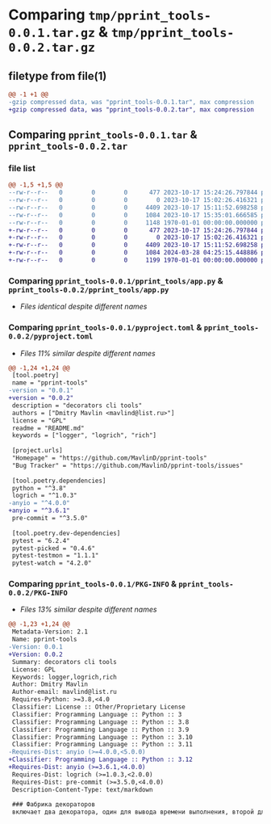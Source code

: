 # Comparing `tmp/pprint_tools-0.0.1.tar.gz` & `tmp/pprint_tools-0.0.2.tar.gz`

## filetype from file(1)

```diff
@@ -1 +1 @@
-gzip compressed data, was "pprint_tools-0.0.1.tar", max compression
+gzip compressed data, was "pprint_tools-0.0.2.tar", max compression
```

## Comparing `pprint_tools-0.0.1.tar` & `pprint_tools-0.0.2.tar`

### file list

```diff
@@ -1,5 +1,5 @@
--rw-r--r--   0        0        0      477 2023-10-17 15:24:26.797844 pprint_tools-0.0.1/README.md
--rw-r--r--   0        0        0        0 2023-10-17 15:02:26.416321 pprint_tools-0.0.1/pprint_tools/__init__.py
--rw-r--r--   0        0        0     4409 2023-10-17 15:11:52.698258 pprint_tools-0.0.1/pprint_tools/app.py
--rw-r--r--   0        0        0     1084 2023-10-17 15:35:01.666585 pprint_tools-0.0.1/pyproject.toml
--rw-r--r--   0        0        0     1148 1970-01-01 00:00:00.000000 pprint_tools-0.0.1/PKG-INFO
+-rw-r--r--   0        0        0      477 2023-10-17 15:24:26.797844 pprint_tools-0.0.2/README.md
+-rw-r--r--   0        0        0        0 2023-10-17 15:02:26.416321 pprint_tools-0.0.2/pprint_tools/__init__.py
+-rw-r--r--   0        0        0     4409 2023-10-17 15:11:52.698258 pprint_tools-0.0.2/pprint_tools/app.py
+-rw-r--r--   0        0        0     1084 2024-03-28 04:25:15.448886 pprint_tools-0.0.2/pyproject.toml
+-rw-r--r--   0        0        0     1199 1970-01-01 00:00:00.000000 pprint_tools-0.0.2/PKG-INFO
```

### Comparing `pprint_tools-0.0.1/pprint_tools/app.py` & `pprint_tools-0.0.2/pprint_tools/app.py`

 * *Files identical despite different names*

### Comparing `pprint_tools-0.0.1/pyproject.toml` & `pprint_tools-0.0.2/pyproject.toml`

 * *Files 11% similar despite different names*

```diff
@@ -1,24 +1,24 @@
 [tool.poetry]
 name = "pprint-tools"
-version = "0.0.1"
+version = "0.0.2"
 description = "decorators cli tools"
 authors = ["Dmitry Mavlin <mavlind@list.ru>"]
 license = "GPL"
 readme = "README.md"
 keywords = ["logger", "logrich", "rich"]
 
 [project.urls]
 "Homepage" = "https://github.com/MavlinD/pprint-tools"
 "Bug Tracker" = "https://github.com/MavlinD/pprint-tools/issues"
 
 [tool.poetry.dependencies]
 python = "^3.8"
 logrich = "^1.0.3"
-anyio = "^4.0.0"
+anyio = "^3.6.1"
 pre-commit = "^3.5.0"
 
 [tool.poetry.dev-dependencies]
 pytest = "6.2.4"
 pytest-picked = "0.4.6"
 pytest-testmon = "1.1.1"
 pytest-watch = "4.2.0"
```

### Comparing `pprint_tools-0.0.1/PKG-INFO` & `pprint_tools-0.0.2/PKG-INFO`

 * *Files 13% similar despite different names*

```diff
@@ -1,23 +1,24 @@
 Metadata-Version: 2.1
 Name: pprint-tools
-Version: 0.0.1
+Version: 0.0.2
 Summary: decorators cli tools
 License: GPL
 Keywords: logger,logrich,rich
 Author: Dmitry Mavlin
 Author-email: mavlind@list.ru
 Requires-Python: >=3.8,<4.0
 Classifier: License :: Other/Proprietary License
 Classifier: Programming Language :: Python :: 3
 Classifier: Programming Language :: Python :: 3.8
 Classifier: Programming Language :: Python :: 3.9
 Classifier: Programming Language :: Python :: 3.10
 Classifier: Programming Language :: Python :: 3.11
-Requires-Dist: anyio (>=4.0.0,<5.0.0)
+Classifier: Programming Language :: Python :: 3.12
+Requires-Dist: anyio (>=3.6.1,<4.0.0)
 Requires-Dist: logrich (>=1.0.3,<2.0.0)
 Requires-Dist: pre-commit (>=3.5.0,<4.0.0)
 Description-Content-Type: text/markdown
 
 ### Фабрика декораторов
 включает два декоратора, один для вывода времени выполнения, второй для вывода аргументов в консоль
```

